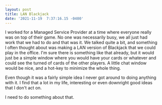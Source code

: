 ```yaml
--- 
layout: post 
title: LAN Blackjack 
date: '2021-11-19  7:37:16.15 -0400' 
--- 
```

I worked for a Managed Service Provider at a time where everyone really was on top of their game. No one was 
necessarily busy, we all just had work that we had to do and that was it. We talked quite a bit, and something I 
often thought about was making a LAN version of Blackjack that we could play in the office. I'm sure there is 
something like that already, but it would just be a simple window where you would have your cards or whatever 
and could see the turned of cards of the other players. A little chat window would be nice, and a hot-key to 
minimize the whole thing. 

Even though it was a fairly simple idea I never got around to doing anything with it. I find that a lot in my 
life, interesting or even downright good ideas that I don't act on. 

I need to do something about that. 
